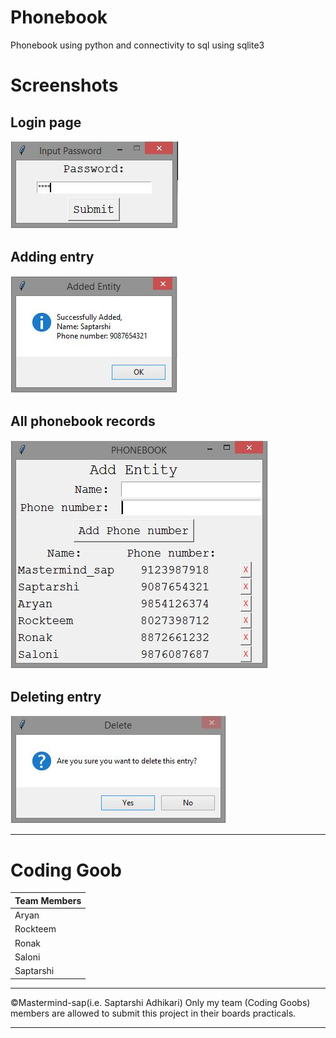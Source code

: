 # Phonebook
Phonebook using python and connectivity to sql using sqlite3

# Screenshots

## Login page
![](https://github.com/Mastermind-sap/Phonebook/blob/main/screenshots/s1.JPG)

## Adding entry
![](https://github.com/Mastermind-sap/Phonebook/blob/main/screenshots/s2.JPG)

## All phonebook records
![](https://github.com/Mastermind-sap/Phonebook/blob/main/screenshots/s3.JPG)

## Deleting entry
![](https://github.com/Mastermind-sap/Phonebook/blob/main/screenshots/s4.JPG)

---

# Coding Goob

|Team Members|
|    ----   |
|Aryan|
|Rockteem|
|Ronak|
|Saloni|
|Saptarshi|

---

©️Mastermind-sap(i.e. Saptarshi Adhikari)
Only my team (Coding Goobs) members are allowed to submit this project in their boards practicals.

---

